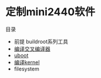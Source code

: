# 定制mini2440软件

目录

* 前提 buildroot系列工具
* [编译交叉编译器](arm-linux-gcc)
* [uboot](uboot)
* [编译kernel](mini2440-kernel)
* filesystem 